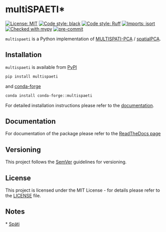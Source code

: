 # multiSPAETI*

[![License: MIT](https://img.shields.io/badge/License-MIT-yellow.svg)](https://opensource.org/licenses/MIT)
[![Code style: black](https://img.shields.io/badge/code%20style-black-000000.svg)](https://github.com/psf/black)
[![Code style: Ruff](https://img.shields.io/endpoint?url=https://raw.githubusercontent.com/astral-sh/ruff/main/assets/badge/v2.json)](https://github.com/astral-sh/ruff)
[![Imports: isort](https://img.shields.io/badge/%20imports-isort-%231674b1?style=flat&labelColor=ef8336)](https://pycqa.github.io/isort/)
[![Checked with mypy](https://www.mypy-lang.org/static/mypy_badge.svg)](http://mypy-lang.org/)
[![pre-commit](https://img.shields.io/badge/pre--commit-enabled-brightgreen?logo=pre-commit)](https://github.com/pre-commit/pre-commit)

`multispaeti` is a Python implementation of
[MULTISPATI-PCA](https://doi.org/10.3170/2007-8-18312) /
[spatialPCA](https://doi.org/10.1038/hdy.2008.34).

## Installation

`multispaeti` is available from [PyPI](https://pypi.org/project/multispaeti/)

```bash
pip install multispaeti
```

and [conda-forge](https://anaconda.org/conda-forge/multispaeti)

```bash
conda install conda-forge::multispaeti
```

For detailed installation instructions please refer to the
[documentation](https://multispaeti.readthedocs.io/page/installation.html).

## Documentation

For documentation of the package please refer to the [ReadTheDocs page](https://multispaeti.readthedocs.io)

## Versioning

This project follows the [SemVer](https://semver.org/) guidelines for versioning.

## License

This project is licensed under the MIT License - for details please refer to the
[LICENSE](./LICENSE) file.

## Notes
\* [Späti](https://en.wikipedia.org/wiki/Sp%C3%A4tkauf)
